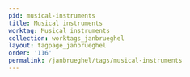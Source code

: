```yaml
---
pid: musical-instruments
title: Musical instruments
worktag: Musical instruments
collection: worktags_janbrueghel
layout: tagpage_janbrueghel
order: '116'
permalink: /janbrueghel/tags/musical-instruments
---
```

